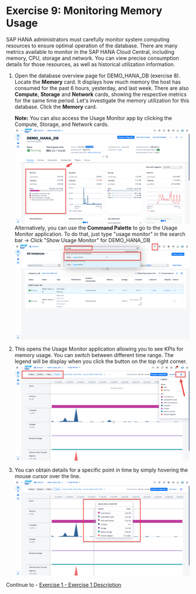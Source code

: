 # Exercise 9: Monitoring Memory Usage

SAP HANA administrators must carefully monitor system computing resources to ensure optimal operation of the database. There are many metrics available to monitor in the SAP HANA Cloud Central, including memory, CPU, storage and network. You can view precise consumption details for those resources, as well as historical utilization information.

1. Open the database overview page for DEMO_HANA_DB (exercise 8). Locate the **Memory** card. It displays how much memory the host has consumed for the past 6 hours, yesterday, and last week. There are also **Compute**, **Storage**  and **Network** cards, showing the respective metrics for the same time period. Let's investigate the memory utilization for this database. Click the **Memory** card. 
   
   **Note:** You can also access the Usage Monitor app by clicking the Compute, Storage, and Network cards.
    <kbd>
    ![](./images/1.png)
    </kbd>
   Alternatively, you can use the **Command Palette** to go to the Usage Monitor application. To do that, just type "usage monitor" in the search bar -> Click "Show Usage Monitor" for DEMO_HANA_DB 
    <kbd>
    ![](./images/2.png)
    </kbd>
2. This opens the Usage Monitor application allowing you to see KPIs for memory usage. You can switch between different time range. The legend will be display when you click the button on the top right corner.
   <kbd>
    ![](./images/3.png)
    </kbd>   
3. You can obtain details for a specific point in time by simply hovering the mouse cursor over the line.
    <kbd>
    ![](./images/4.png)
    </kbd>

Continue to - [Exercise 1 - Exercise 1 Description](../ex1/README.md)
